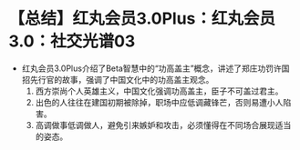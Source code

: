 # 【总结】红丸会员3.0Plus：红丸会员3.0：社交光谱03

-   红丸会员3.0Plus介绍了Beta智慧中的“功高盖主”概念，讲述了郑庄功罚许国招先行官的故事，强调了中国文化中的功高盖主观念。
    1.  西方崇尚个人英雄主义，中国文化强调功高盖主，臣子不可盖过君主。
    2.  出色的人往往在建国初期被除掉，职场中应低调藏锋芒，否则易遭小人陷害。
    3.  高调做事低调做人，避免引来嫉妒和攻击，必须懂得在不同场合展现适当的姿态。